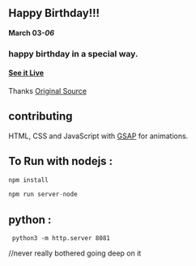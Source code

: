 ## Happy Birthday!!!

**March 03-_06_**

### happy birthday in a special way.

#### [See it Live](https://daveads.github.io/cluzzy/)

Thanks
[Original Source](https://github.com/faahim/happy-birthday)


## contributing 
HTML, CSS and JavaScript with [GSAP](https://greensock.com/gsap/) for animations.


## To Run with nodejs :

```js
npm install

npm run server-node

```

## python :

```
 python3 -m http.server 8081

```

//never really bothered going deep on it
